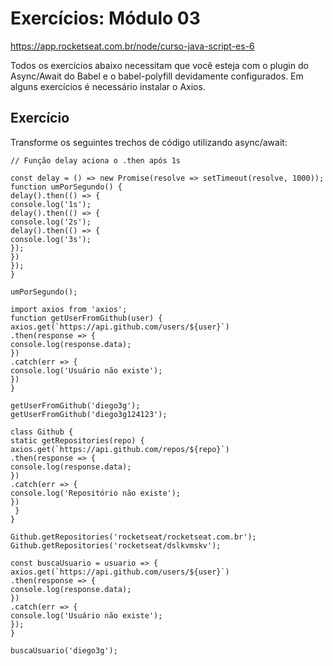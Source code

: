 # Exercícios: Módulo 03

https://app.rocketseat.com.br/node/curso-java-script-es-6

Todos os exercícios abaixo necessitam que você esteja com o plugin do Async/Await do Babel e o babel-polyfill devidamente configurados. Em alguns exercícios é necessário instalar o Axios.

## Exercício
 Transforme os seguintes trechos de código utilizando async/await:

```
// Função delay aciona o .then após 1s

const delay = () => new Promise(resolve => setTimeout(resolve, 1000));
function umPorSegundo() {
delay().then(() => {
console.log('1s');
delay().then(() => {
console.log('2s');
delay().then(() => {
console.log('3s');
});
})
});
}

umPorSegundo();
```
```
import axios from 'axios';
function getUserFromGithub(user) {
axios.get(`https://api.github.com/users/${user}`)
.then(response => {
console.log(response.data);
})
.catch(err => {
console.log('Usuário não existe');
})
}

getUserFromGithub('diego3g');
getUserFromGithub('diego3g124123');
```
```
class Github {
static getRepositories(repo) {
axios.get(`https://api.github.com/repos/${repo}`)
.then(response => {
console.log(response.data);
})
.catch(err => {
console.log('Repositório não existe');
})
 }
}

Github.getRepositories('rocketseat/rocketseat.com.br');
Github.getRepositories('rocketseat/dslkvmskv');
```
```
const buscaUsuario = usuario => {
axios.get(`https://api.github.com/users/${user}`)
.then(response => {
console.log(response.data);
})
.catch(err => {
console.log('Usuário não existe');
});
}

buscaUsuario('diego3g');
```

